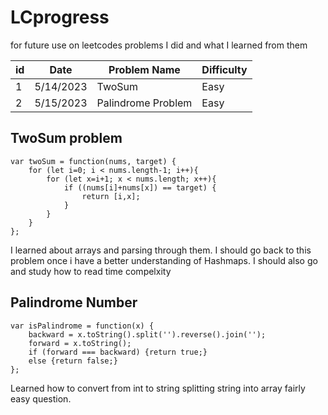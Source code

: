 # LCprogress
for future use on leetcodes problems I did and what I learned from them

| id  |      Date | Problem Name | Difficulty
|-----|-----------|--------------|-----------
| 1   | 5/14/2023 | TwoSum       | Easy
| 2   | 5/15/2023 | Palindrome Problem | Easy


<!-- title -->
## TwoSum problem
```
var twoSum = function(nums, target) {
    for (let i=0; i < nums.length-1; i++){
        for (let x=i+1; x < nums.length; x++){
            if ((nums[i]+nums[x]) == target) {
                return [i,x];
            }
        }
    }
};
```

I learned about arrays and parsing through them.
I should go back to this problem once i have a better understanding of Hashmaps.
I should also go and study how to read time compelxity

## Palindrome Number

```
var isPalindrome = function(x) {
    backward = x.toString().split('').reverse().join('');
    forward = x.toString();
    if (forward === backward) {return true;}
    else {return false;}
};
```

Learned how to convert from int to string
splitting string into array
fairly easy question.
